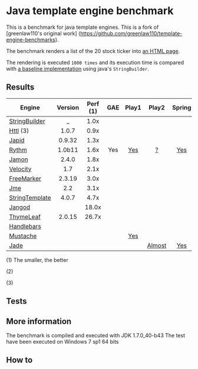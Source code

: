 # Java template engine benchmark
This is a benchmark for java template engines. 
This is a fork of [greenlaw110's original work] (https://github.com/greenlaw110/template-engine-benchmarks).

The benchmark renders a list of the 20 stock ticker into [an HTML page](https://rawgithub.com/PerfectCarl/template-engine-benchmarks/master/output/stringbuilder.html).

The rendering is executed `1000 times` and its execution time is compared with [a baseline implementation](stringbuilder.md) using java's `StringBuilder`.


## Results 

| Engine                                                 | Version     | Perf (1) | GAE | Play1 | Play2 | Spring | Ninja | C# | Javascript |
| -------------------------------------------------------|:-----------:|:--------:|:---:|:-----:|:-----:|:------:|:-----:|:--:|:----------:|
| [StringBuilder](stringbuilder.md)                      |    _        |   1.0x   |     |       |       |        |       |    |            | 
| [Httl](httl.md)  (3)                                   |  1.0.7      |   0.9x   |     |       |       |        |       |    |            |
| [Japid](japid.md)                                      |  0.9.32     |   1.3x   |     |       |       |        |       |    |            |
| [Rythm](rythm.md)                                      |  1.0b11     |   1.6x   | Yes | [Yes](https://github.com/greenlaw110/play-rythm) | [?](https://github.com/greenlaw110/Rythm/issues/204)| [Yes](https://github.com/greenlaw110/spring-rythm) | [Yes](https://github.com/ninjaframework/ninja-rythm)      |[Yes](http://haacked.com/archive/2011/01/06/razor-syntax-quick-reference.aspx/) |
| [Jamon](jamon.md)                                      |  2.4.0      |   1.8x   |     |       |       |        |       |    |            |
| [Velocity](velocity.md)                                |  1.7        |   2.1x   |     |       |       |        |       |    |            |
| [FreeMarker](freemarker.md)                            |  2.3.19     |   3.0x   |     |       |       |        |       |    |            |
| [Jme](jme.md)                                          |  2.2        |   3.1x   |     |       |       |        |       |    |            |
| [StringTemplate](stringtemplate.md)                    |  4.0.7      |   4.7x   |     |       |       |        |       |    |            |
| [Jangod](jangod.md)                                    |             |  18.0x   |     |       |       |        |       |    |            |
| [ThymeLeaf](thymeleaf.md)                              |  2.0.15     |  26.7x   |     |       |       |        |       |    |            |
| [Handlebars](http://jknack.github.io/handlebars.java/) |             |          |     |       |       |        |       |    | [Yes](http://handlebarsjs.com/) |
| [Mustache](https://github.com/spullara/mustache.java/) |             |          |     | [Yes](http://www.playframework.com/modules/mustache)       |       |        |[Yes](https://github.com/kpacha/ninja-mustache)       |    | [Yes](http://mustache.github.com/mustache.5.html/) |
| [Jade](https://github.com/neuland/jade4j)              |             |          |     |       | [Almost](http://stackoverflow.com/a/16917876/740464)|[Yes](https://github.com/neuland/spring-jade4j)|[Yes](https://github.com/mysu/jade4ninja)     |    | [Yes](http://jade-lang.com/) |

(1) The smaller, the better

(2)

(3) 

## Tests

## More information 

The benchmark is compiled and executed with JDK 1.7.0_40-b43
The test have been executed on Windows 7 sp1 64 bits 

## How to 
